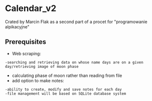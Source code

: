 # Calendar_v2
Crated by Marcin Flak as a second part of a procet for "programowanie alpikacyjne"
## Prerequisites
* Web scraping:
```
-searching and retrieving data on whose name days are on a given day/retrieving image of moon phase
```
* calculating phase of moon rather than reading from file
* add option to make notes:
```
-ability to create, modify and save notes for each day
-file management will be based on SQLite database system
```
